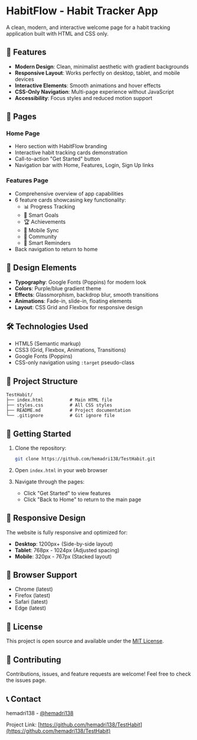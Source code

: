 # HabitFlow - Habit Tracker App

A clean, modern, and interactive welcome page for a habit tracking application built with HTML and CSS only.

## 🚀 Features

- **Modern Design**: Clean, minimalist aesthetic with gradient backgrounds
- **Responsive Layout**: Works perfectly on desktop, tablet, and mobile devices
- **Interactive Elements**: Smooth animations and hover effects
- **CSS-Only Navigation**: Multi-page experience without JavaScript
- **Accessibility**: Focus styles and reduced motion support

## 📱 Pages

### Home Page
- Hero section with HabitFlow branding
- Interactive habit tracking cards demonstration
- Call-to-action "Get Started" button
- Navigation bar with Home, Features, Login, Sign Up links

### Features Page
- Comprehensive overview of app capabilities
- 6 feature cards showcasing key functionality:
  - 📊 Progress Tracking
  - 🎯 Smart Goals
  - 🏆 Achievements
  - 📱 Mobile Sync
  - 👥 Community
  - 🔔 Smart Reminders
- Back navigation to return to home

## 🎨 Design Elements

- **Typography**: Google Fonts (Poppins) for modern look
- **Colors**: Purple/blue gradient theme
- **Effects**: Glassmorphism, backdrop blur, smooth transitions
- **Animations**: Fade-in, slide-in, floating elements
- **Layout**: CSS Grid and Flexbox for responsive design

## 🛠️ Technologies Used

- HTML5 (Semantic markup)
- CSS3 (Grid, Flexbox, Animations, Transitions)
- Google Fonts (Poppins)
- CSS-only navigation using `:target` pseudo-class

## 📁 Project Structure

```
TestHabit/
├── index.html          # Main HTML file
├── styles.css          # All CSS styles
├── README.md           # Project documentation
└── .gitignore          # Git ignore file
```

## 🚀 Getting Started

1. Clone the repository:
   ```bash
   git clone https://github.com/hemadri138/TestHabit.git
   ```

2. Open `index.html` in your web browser

3. Navigate through the pages:
   - Click "Get Started" to view features
   - Click "Back to Home" to return to the main page

## 📱 Responsive Design

The website is fully responsive and optimized for:
- **Desktop**: 1200px+ (Side-by-side layout)
- **Tablet**: 768px - 1024px (Adjusted spacing)
- **Mobile**: 320px - 767px (Stacked layout)

## 🎯 Browser Support

- Chrome (latest)
- Firefox (latest)
- Safari (latest)
- Edge (latest)

## 📄 License

This project is open source and available under the [MIT License](LICENSE).

## 🤝 Contributing

Contributions, issues, and feature requests are welcome! Feel free to check the issues page.

## 📞 Contact

hemadri138 - [@hemadri138](https://github.com/hemadri138)

Project Link: [https://github.com/hemadri138/TestHabit](https://github.com/hemadri138/TestHabit)
